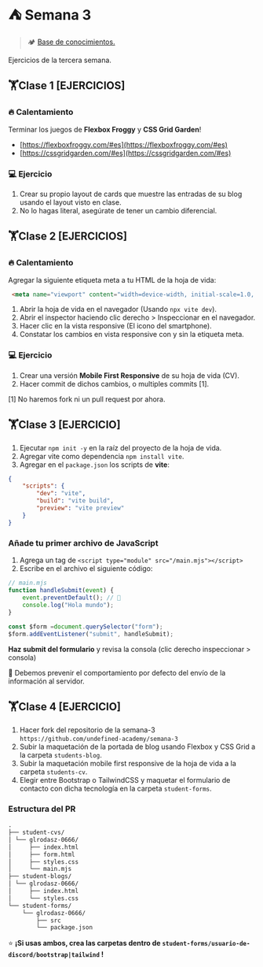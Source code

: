 # ⛺ Semana 3

> 🏕️ [Base de conocimientos.](https://undefinedshell.notion.site/Semana-3-73f4277f993c4eb78d0d5aab7be42c94)

Ejercicios de la tercera semana.

## 🏋Clase 1 [EJERCICIOS]

### 🔥 Calentamiento

Terminar los juegos de **Flexbox Froggy** y **CSS Grid Garden**!

- [https://flexboxfroggy.com/#es](https://flexboxfroggy.com/#es)
- [https://cssgridgarden.com/#es](https://cssgridgarden.com/#es)

### 💻 Ejercicio

1. Crear su propio layout de cards que muestre las entradas de su blog usando el layout visto en clase.
2. No lo hagas literal, asegúrate de tener un cambio diferencial.

## 🏋Clase 2 [EJERCICIOS]

### 🔥 Calentamiento

Agregar la siguiente etiqueta meta a tu HTML de la hoja de vida:

```html
 <meta name="viewport" content="width=device-width, initial-scale=1.0, maximum-scale=1.0">
```

1. Abrir la hoja de vida en el navegador (Usando `npx vite dev`).
2. Abrir el inspector haciendo clic derecho > Inspeccionar en el navegador.
3. Hacer clic en la vista responsive (El icono del smartphone).
4. Constatar los cambios en vista responsive con y sin la etiqueta meta.

### 💻 Ejercicio

1. Crear una versión **Mobile First Responsive** de su hoja de vida (CV).
2. Hacer commit de dichos cambios, o multiples commits [1].

[1] No haremos fork ni un pull request por ahora.

## 🏋Clase 3 [EJERCICIO]

1. Ejecutar `npm init -y` en la raíz del proyecto de la hoja de vida.
2. Agregar vite como dependencia `npm install vite`.
3. Agregar en el `package.json` los scripts de **vite**:

```json
{
    "scripts": {
        "dev": "vite",
        "build": "vite build",
        "preview": "vite preview"
    }
}

```

### Añade tu primer archivo de JavaScript

1. Agrega un tag de `<script type="module" src="/main.mjs"></script>`
2. Escribe en el archivo el siguiente código:

```javascript
// main.mjs
function handleSubmit(event) {
    event.preventDefault(); // 🍎
    console.log("Hola mundo");
}
    
const $form =document.querySelector("form");
$form.addEventListener("submit", handleSubmit);
```

**Haz submit del formulario** y revisa la consola (clic derecho inspeccionar > consola)

🍎  Debemos prevenir el comportamiento por defecto del envío de la información al servidor.

## 🏋Clase 4 [EJERCICIO]

1. Hacer fork del repositorio de la semana-3 `https://github.com/undefined-academy/semana-3`
2. Subir la maquetación de la portada de blog usando Flexbox y CSS Grid a la carpeta `students-blog`.
3. Subir la maquetación mobile first responsive de la hoja de vida a la carpeta `students-cv`.
4. Elegir entre Bootstrap o TailwindCSS y maquetar el formulario de contacto con dicha tecnología en la carpeta `student-forms`.

### Estructura del PR

```Markdown
.
├── student-cvs/
│ └── glrodasz-0666/
│     ├── index.html
│     ├── form.html
│     ├── styles.css
│     └── main.mjs
├── student-blogs/
│ └── glrodasz-0666/
│     ├── index.html
│     └── styles.css
└── student-forms/
    └── glrodasz-0666/
        ├── src
        └── package.json
```

⭐ **¡Si usas ambos, crea las carpetas dentro de `student-forms/usuario-de-discord/bootstrap|tailwind` !**
